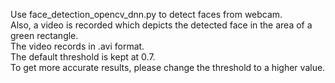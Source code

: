 Use face_detection_opencv_dnn.py to detect faces from webcam.<br/>
Also, a video is recorded which depicts the detected face in the area of a green rectangle.<br/>
The video records in .avi format.<br/>
The default threshold is kept at 0.7.<br/>
To get more accurate results, please change the threshold to a higher value.
